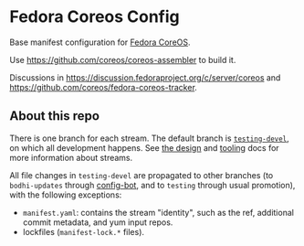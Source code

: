 # Fedora Coreos Config

Base manifest configuration for
[Fedora CoreOS](https://coreos.fedoraproject.org/).

Use https://github.com/coreos/coreos-assembler to build it.

Discussions in
https://discussion.fedoraproject.org/c/server/coreos and
https://github.com/coreos/fedora-coreos-tracker.

## About this repo

There is one branch for each stream. The default branch is
[`testing-devel`](https://github.com/coreos/fedora-coreos-config/commits/testing-devel),
on which all development happens. See
[the design](https://github.com/coreos/fedora-coreos-tracker/blob/master/Design.md#release-streams)
and [tooling](https://github.com/coreos/fedora-coreos-tracker/blob/master/stream-tooling.md)
docs for more information about streams.

All file changes in `testing-devel` are propagated to other
branches (to `bodhi-updates` through
[config-bot](https://github.com/coreos/fedora-coreos-releng-automation/tree/master/config-bot),
and to `testing` through usual promotion), with the
following exceptions:
- `manifest.yaml`: contains the stream "identity", such as
  the ref, additional commit metadata, and yum input repos.
- lockfiles (`manifest-lock.*` files).
